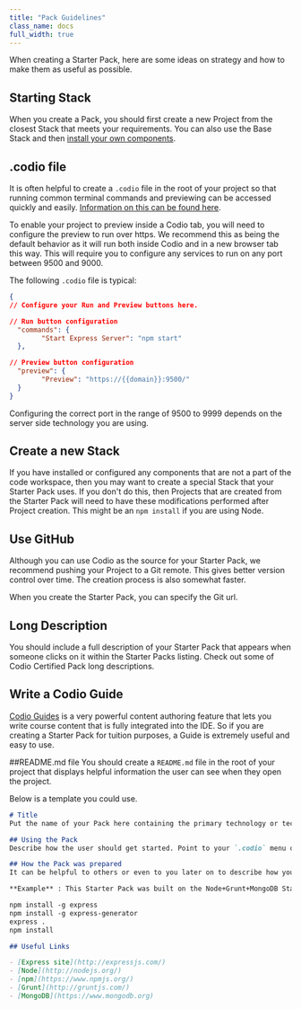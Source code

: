 ```yaml
---
title: "Pack Guidelines"
class_name: docs
full_width: true
---
```


When creating a Starter Pack, here are some ideas on strategy and how to make them as useful as possible.

## Starting Stack
When you create a Pack, you should first create a new Project from the closest Stack that meets your requirements. You can also use the Base Stack and then [install your own components](/docs/ide/boxes/installsw/box-parts/).

## .codio file
It is often helpful to create a `.codio` file in the root of your project so that running common terminal commands and previewing can be accessed quickly and easily. [Information on this can be found here](/docs/ide/boxes/runmenu/).

To enable your project to preview inside a Codio tab, you will need to configure the preview to run over https. We recommend this as being the default behavior as it will run both inside Codio and in a new browser tab this way. This will require you to configure any services to run on any port between 9500 and 9000.

The following `.codio` file is typical:

```json
{
// Configure your Run and Preview buttons here.

// Run button configuration
  "commands": {
        "Start Express Server": "npm start"
  },

// Preview button configuration
  "preview": {
        "Preview": "https://{{domain}}:9500/"
  }
}
```

Configuring the correct port in the range of 9500 to 9999 depends on the server side technology you are using.

## Create a new Stack
If you have installed or configured any components that are not a part of the code workspace, then you may want to create a special Stack that your Starter Pack uses. If you don't do this, then Projects that are created from the Starter Pack will need to have these modifications performed after Project creation. This might be an `npm install` if you are using Node.


## Use GitHub
Although you can use Codio as the source for your Starter Pack, we recommend pushing your Project to a Git remote. This gives better version control over time. The creation process is also somewhat faster.

When you create the Starter Pack, you can specify the Git url.

## Long Description
You should include a full description of your Starter Pack that appears when someone clicks on it within the Starter Packs listing. Check out some of Codio Certified Pack long descriptions.


## Write a Codio Guide
[Codio Guides](/docs/content/authoring/) is a very powerful content authoring feature that lets you write course content that is fully integrated into the IDE. So if you are creating a Starter Pack for tuition purposes, a Guide is extremely useful and easy to use.

##README.md file
You should create a `README.md` file in the root of your project that displays helpful information the user can see when they open the project.

Below is a template you could use.

```markdown
# Title
Put the name of your Pack here containing the primary technology or technologies with a version number, along with a short description.

## Using the Pack
Describe how the user should get started. Point to your `.codio` menu options if you have created any.

## How the Pack was prepared
It can be helpful to others or even to you later on to describe how you built the Pack. What we often do is to include a set of instructions that can be pasted into a Bash script to recreate the Pack with a single command.

**Example** : This Starter Pack was built on the Node+Grunt+MongoDB Stack. We than ran the following commands before creating the Pack.

npm install -g express
npm install -g express-generator
express .
npm install

## Useful Links

- [Express site](http://expressjs.com/)
- [Node](http://nodejs.org/)
- [npm](https://www.npmjs.org/)
- [Grunt](http://gruntjs.com/)
- [MongoDB](https://www.mongodb.org)

```
